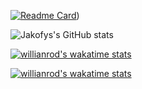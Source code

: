[![Readme Card](https://github-readme-stats.vercel.app/api/pin/?username=jakofys&repo=isme)](https://github.com/jakofys/github-readme-stats))

![Jakofys's GitHub stats](https://github-readme-stats.vercel.app/api?username=jakofys&show_icons=true&theme=dracula)

[![willianrod's wakatime stats](https://github-readme-stats.vercel.app/api/wakatime?username=jakofys)](https://github.com/jakofys/github-readme-stats)

[![willianrod's wakatime stats](https://github-readme-stats.vercel.app/api/wakatime?username=willianrod)](https://github.com/anuraghazra/github-readme-stats)
